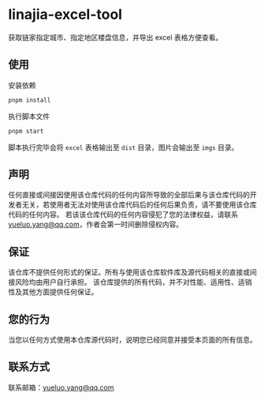 # linajia-excel-tool

获取链家指定城市、指定地区楼盘信息，并导出 excel 表格方便查看。

## 使用

安装依赖

```js
pnpm install
```

执行脚本文件

```js
pnpm start
```

脚本执行完毕会将 `excel` 表格输出至 `dist` 目录，图片会输出至 `imgs` 目录。

## 声明

任何直接或间接因使用该仓库代码的任何内容所导致的全部后果与该仓库代码的开发者无关，若使用者无法对使用该仓库代码后的任何后果负责，请不要使用该仓库代码的任何内容。
若该该仓库代码的任何内容侵犯了您的法律权益，请联系 yueluo.yang@qq.com，作者会第一时间删除侵权内容。

## 保证

该仓库不提供任何形式的保证。所有与使用该仓库软件库及源代码相关的直接或间接风险均由用户自行承担。
该仓库提供的所有代码，并不对性能、适用性、适销性及其他方面提供任何保证。

## 您的行为

当您以任何方式使用本仓库源代码时，说明您已经同意并接受本页面的所有信息。

## 联系方式

联系邮箱：yueluo.yang@qq.com
